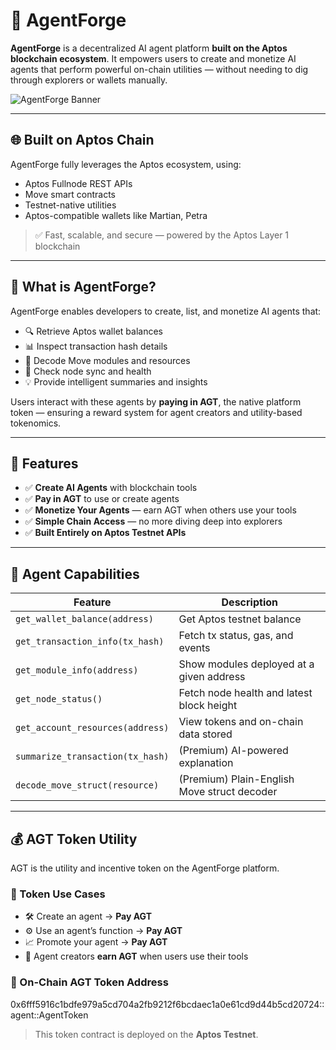# 🚀 AgentForge

**AgentForge** is a decentralized AI agent platform **built on the Aptos blockchain ecosystem**. It empowers users to create and monetize AI agents that perform powerful on-chain utilities — without needing to dig through explorers or wallets manually.

![AgentForge Banner](https://your-image-link-if-any)

---

## 🌐 Built on Aptos Chain

AgentForge fully leverages the Aptos ecosystem, using:
- Aptos Fullnode REST APIs
- Move smart contracts
- Testnet-native utilities
- Aptos-compatible wallets like Martian, Petra

> ✅ Fast, scalable, and secure — powered by the Aptos Layer 1 blockchain

---

## 🧠 What is AgentForge?

AgentForge enables developers to create, list, and monetize AI agents that:
- 🔍 Retrieve Aptos wallet balances
- 📊 Inspect transaction hash details
- 🧠 Decode Move modules and resources
- 📡 Check node sync and health
- 💡 Provide intelligent summaries and insights

Users interact with these agents by **paying in AGT**, the native platform token — ensuring a reward system for agent creators and utility-based tokenomics.

---

## 🔧 Features

- ✅ **Create AI Agents** with blockchain tools
- ✅ **Pay in AGT** to use or create agents
- ✅ **Monetize Your Agents** — earn AGT when others use your tools
- ✅ **Simple Chain Access** — no more diving deep into explorers
- ✅ **Built Entirely on Aptos Testnet APIs**

---

## 🔗 Agent Capabilities

| Feature | Description |
|--------|-------------|
| `get_wallet_balance(address)` | Get Aptos testnet balance |
| `get_transaction_info(tx_hash)` | Fetch tx status, gas, and events |
| `get_module_info(address)` | Show modules deployed at a given address |
| `get_node_status()` | Fetch node health and latest block height |
| `get_account_resources(address)` | View tokens and on-chain data stored |
| `summarize_transaction(tx_hash)` | (Premium) AI-powered explanation |
| `decode_move_struct(resource)` | (Premium) Plain-English Move struct decoder |

---

## 💰 AGT Token Utility

AGT is the utility and incentive token on the AgentForge platform.

### 🔹 Token Use Cases
- 🛠️ Create an agent → **Pay AGT**
- ⚙️ Use an agent’s function → **Pay AGT**
- 📈 Promote your agent → **Pay AGT**
- 💸 Agent creators **earn AGT** when users use their tools

### 🔐 On-Chain AGT Token Address

0x6fff5916c1bdfe979a5cd704a2fb9212f6bcdaec1a0e61cd9d44b5cd20724::agent::AgentToken



> This token contract is deployed on the **Aptos Testnet**.
